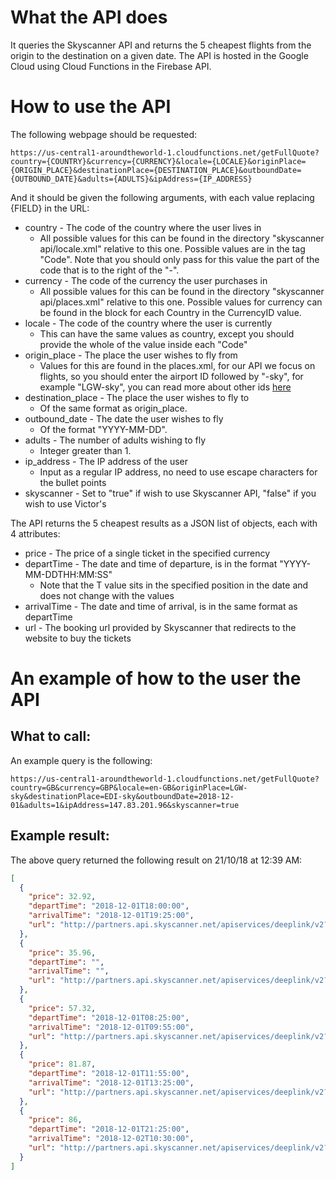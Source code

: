 # What the API does

It queries the Skyscanner API and returns the 5 cheapest flights from the origin to the destination on a given date. The API is hosted in the Google Cloud using Cloud Functions in the Firebase API.

# How to use the API

The following webpage should be requested:

```
https://us-central1-aroundtheworld-1.cloudfunctions.net/getFullQuote?country={COUNTRY}&currency={CURRENCY}&locale={LOCALE}&originPlace={ORIGIN_PLACE}&destinationPlace={DESTINATION_PLACE}&outboundDate={OUTBOUND_DATE}&adults={ADULTS}&ipAddress={IP_ADDRESS}
```

And it should be given the following arguments, with each value replacing {FIELD} in the URL:
* country - The code of the country where the user lives in
    * All possible values for this can be found in the directory "skyscanner api/locale.xml" relative to this one. Possible values are in the tag "Code". Note that you should only pass for this value the part of the code that is to the right of the "-".
* currency - The code of the currency the user purchases in
    * All possible values for this can be found in the directory "skyscanner api/places.xml" relative to this one. Possible values for currency can be found in the block for each Country in the CurrencyID value.
* locale - The code of the country where the user is currently
    * This can have the same values as country, except you should provide the whole of the value inside each "Code"
* origin_place - The place the user wishes to fly from
    * Values for this are found in the places.xml, for our API we focus on flights, so you should enter the airport ID followed by "-sky", for example "LGW-sky", you can read more about other ids [here](https://skyscanner.github.io/slate/#list-of-places)
* destination_place - The place the user wishes to fly to
    * Of the same format as origin_place.
* outbound_date - The date the user wishes to fly
    * Of the format "YYYY-MM-DD".
* adults - The number of adults wishing to fly
    * Integer greater than 1.
* ip_address - The IP address of the user
    * Input as a regular IP address, no need to use escape characters for the bullet points
* skyscanner - Set to "true" if wish to use Skyscanner API, "false" if you wish to use Victor's



The API returns the 5 cheapest results as a JSON list of objects, each with 4 attributes:
* price - The price of a single ticket in the specified currency
* departTime - The date and time of departure, is in the format "YYYY-MM-DDTHH:MM:SS"
    * Note that the T value sits in the specified position in the date and does not change with the values
* arrivalTime - The date and time of arrival, is in the same format as departTime
* url - The booking url provided by Skyscanner that redirects to the website to buy the tickets

# An example of how to the user the API

## What to call:

An example query is the following:
```
https://us-central1-aroundtheworld-1.cloudfunctions.net/getFullQuote?country=GB&currency=GBP&locale=en-GB&originPlace=LGW-sky&destinationPlace=EDI-sky&outboundDate=2018-12-01&adults=1&ipAddress=147.83.201.96&skyscanner=true
```

## Example result:

The above query returned the following result on 21/10/18 at 12:39 AM:
```json
[
  {
    "price": 32.92,
    "departTime": "2018-12-01T18:00:00",
    "arrivalTime": "2018-12-01T19:25:00",
    "url": "http://partners.api.skyscanner.net/apiservices/deeplink/v2?_cje=q9KAO3jUxwSfUivtRw7r0UY0WGHFC2lgbfiv1WFM%2b1cN1SFTJDuWfMwhJZJ5tQSo&url=https%3a%2f%2fwww.skyscanner.net%2ftransport_deeplink%2f4.0%2fUK%2fen-GB%2fGBP%2feasy%2f1%2f13542.11235.2018-12-01%2fair%2fairli%2fflights%3fitinerary%3dflight%7c-32356%7c811%7c13542%7c2018-12-01T18%3a00%7c11235%7c2018-12-01T19%3a25%7c85%7c-%7c-%7c-%26carriers%3d-32356%26operators%3d-32356%26passengers%3d1%26channel%3ddataapi%26cabin_class%3deconomy%26facilitated%3dfalse%26ticket_price%3d32.92%26is_npt%3dfalse%26is_multipart%3dfalse%26client_id%3dskyscanner_b2b%26commercial_filters%3dfalse%26q_datetime_utc%3d2018-10-20T22%3a18%3a00"
  },
  {
    "price": 35.96,
    "departTime": "",
    "arrivalTime": "",
    "url": "http://partners.api.skyscanner.net/apiservices/deeplink/v2?_cje=q9KAO3jUxwSfUivtRw7r0UY0WGHFC2lgbfiv1WFM%2b1cN1SFTJDuWfMwhJZJ5tQSo&url=https%3a%2f%2fwww.skyscanner.net%2ftransport_deeplink%2f4.0%2fUK%2fen-GB%2fGBP%2fba__%2f1%2f13542.11235.2018-12-01%2fair%2fairli%2fflights%3fitinerary%3dflight%7c-32480%7c2946%7c13542%7c2018-12-01T19%3a45%7c11235%7c2018-12-01T21%3a10%7c85%7cOELZ0KO%7cO%7cBasic%26carriers%3d-32480%26operators%3d-32480%26passengers%3d1%26channel%3ddataapi%26cabin_class%3deconomy%26facilitated%3dtrue%26ticket_price%3d35.96%26is_npt%3dfalse%26is_multipart%3dfalse%26client_id%3dskyscanner_b2b%26deeplink_ids%3deu-west-1.prod_189988a8644f52cda71ccc44c953744e%26commercial_filters%3dfalse%26q_datetime_utc%3d2018-10-20T15%3a38%3a00%26source_website_id%3damac"
  },
  {
    "price": 57.32,
    "departTime": "2018-12-01T08:25:00",
    "arrivalTime": "2018-12-01T09:55:00",
    "url": "http://partners.api.skyscanner.net/apiservices/deeplink/v2?_cje=q9KAO3jUxwSfUivtRw7r0UY0WGHFC2lgbfiv1WFM%2b1cN1SFTJDuWfMwhJZJ5tQSo&url=https%3a%2f%2fwww.skyscanner.net%2ftransport_deeplink%2f4.0%2fUK%2fen-GB%2fGBP%2feasy%2f1%2f13542.11235.2018-12-01%2fair%2fairli%2fflights%3fitinerary%3dflight%7c-32356%7c803%7c13542%7c2018-12-01T08%3a25%7c11235%7c2018-12-01T09%3a55%7c90%7c-%7c-%7c-%26carriers%3d-32356%26operators%3d-32356%26passengers%3d1%26channel%3ddataapi%26cabin_class%3deconomy%26facilitated%3dfalse%26ticket_price%3d57.32%26is_npt%3dfalse%26is_multipart%3dfalse%26client_id%3dskyscanner_b2b%26commercial_filters%3dfalse%26q_datetime_utc%3d2018-10-20T22%3a18%3a00"
  },
  {
    "price": 81.87,
    "departTime": "2018-12-01T11:55:00",
    "arrivalTime": "2018-12-01T13:25:00",
    "url": "http://partners.api.skyscanner.net/apiservices/deeplink/v2?_cje=q9KAO3jUxwSfUivtRw7r0UY0WGHFC2lgbfiv1WFM%2b1cN1SFTJDuWfMwhJZJ5tQSo&url=https%3a%2f%2fwww.skyscanner.net%2ftransport_deeplink%2f4.0%2fUK%2fen-GB%2fGBP%2fpack%2f1%2f13542.11235.2018-12-01%2fair%2ftrava%2fflights%3fitinerary%3dflight%7c-32480%7c2938%7c13542%7c2018-12-01T11%3a55%7c11235%7c2018-12-01T13%3a25%7c90%7c-%7c-%7c-%26carriers%3d-32480%26operators%3d-32480%26passengers%3d1%26channel%3ddataapi%26cabin_class%3deconomy%26facilitated%3dfalse%26ticket_price%3d81.87%26is_npt%3dfalse%26is_multipart%3dfalse%26client_id%3dskyscanner_b2b%26deeplink_ids%3deu-west-1.prod_1795aaebe01485c328b225400d072fe0%26commercial_filters%3dfalse%26q_datetime_utc%3d2018-10-20T22%3a36%3a00"
  },
  {
    "price": 86,
    "departTime": "2018-12-01T21:25:00",
    "arrivalTime": "2018-12-02T10:30:00",
    "url": "http://partners.api.skyscanner.net/apiservices/deeplink/v2?_cje=q9KAO3jUxwSfUivtRw7r0UY0WGHFC2lgbfiv1WFM%2b1cN1SFTJDuWfMwhJZJ5tQSo&url=https%3a%2f%2fwww.skyscanner.net%2ftransport_deeplink%2f4.0%2fUK%2fen-GB%2fGBP%2fskyp%2f1%2f13542.11235.2018-12-01%2fair%2ftrava%2fflights%3fitinerary%3dflight%7c-31685%7c8773%7c13542%7c2018-12-01T21%3a25%7c10413%7c2018-12-01T23%3a35%7c70%7cDOWVYHB%7cD%7c-%3bflight%7c-32677%7c1686%7c10413%7c2018-12-02T09%3a35%7c11235%7c2018-12-02T10%3a30%7c115%7c-%7c-%7c-%26carriers%3d-31685%2c-32677%26operators%3d-31685%3b-32677%26passengers%3d1%26channel%3ddataapi%26cabin_class%3deconomy%26facilitated%3dtrue%26ticket_price%3d86.00%26is_npt%3dfalse%26is_multipart%3dfalse%26client_id%3dskyscanner_b2b%26deeplink_ids%3deu-west-1.prod_a3d61f10bf7325eade7cce339c04d91b%26commercial_filters%3dfalse%26q_datetime_utc%3d2018-10-20T22%3a36%3a00%26transfer_protection%3dprotected"
  }
]
```
